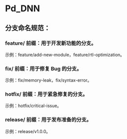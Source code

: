 # Pd_DNN
## 分支命名规范：

### feature/ 前缀：用于开发新功能的分支。  
示例：feature/add-new-module，feature/rtl-optimization。  

### fix/ 前缀：用于修复 Bug 的分支。  
示例：fix/memory-leak，fix/syntax-error。  

### hotfix/ 前缀：用于紧急修复的分支。  
示例：hotfix/critical-issue。  

### release/ 前缀：用于发布准备的分支。  
示例：release/v1.0.0。  
